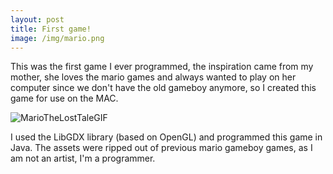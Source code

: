 ```yaml
---
layout: post
title: First game!
image: /img/mario.png
---
```


This was the first game I ever programmed, the inspiration came from my mother, she loves the mario games and always wanted to play on her computer since we don't have the old gameboy anymore, so I created this game for use on the MAC. 

![MarioTheLostTaleGIF](https://media.giphy.com/media/xUB8TE04zTXwlggP2i/giphy.gif)

I used the LibGDX library (based on OpenGL) and programmed this game in Java. The assets were ripped out of previous mario gameboy games, as I am not an artist, I'm a programmer.

